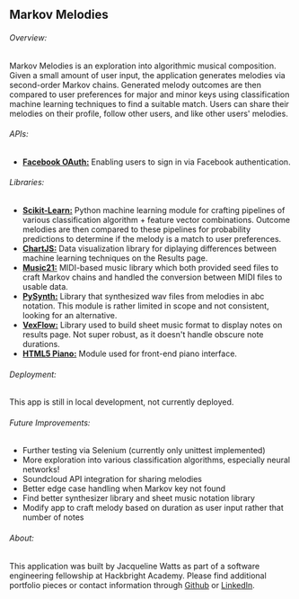 <h2>Markov Melodies</h2>

<h6>Overview: </h6>
Markov Melodies is an exploration into algorithmic musical composition. Given a small amount of user input, the application generates melodies via second-order Markov chains. Generated melody outcomes are then compared to user preferences for major and minor keys using classification machine learning techniques to find a suitable match. Users can share their melodies on their profile, follow other users, and like other users' melodies.

<h6>APIs:</h6>
<ul><li><strong><a href="https://developers.facebook.com/docs/facebook-login/web">Facebook OAuth:</a></strong> Enabling users to sign in via Facebook authentication.</li></ul>

<h6>Libraries:</h6>
<ul>
<li><strong><a href="http://scikit-learn.org/stable/">Scikit-Learn:</a></strong> Python machine learning module for crafting pipelines of various classification algorithm + feature vector combinations. Outcome melodies are then compared to these pipelines for probability predictions to determine if the melody is a match to user preferences.</li>
<li><strong><a href="http://www.chartjs.org/">ChartJS:</a></strong> Data visualization library for diplaying differences between machine learning techniques on the Results page.</li>
<li><strong><a href="http://web.mit.edu/music21/">Music21:</a></strong> MIDI-based music library which both provided seed files to craft Markov chains and handled the conversion between MIDI files to usable data.</li> 
<li><strong><a href="https://mdoege.github.io/PySynth/">PySynth:</a></strong> Library that synthesized wav files from melodies in abc notation. This module is rather limited in scope and not consistent, looking for an alternative.</li>
<li><strong><a href="http://www.vexflow.com/">VexFlow:</a></strong> Library used to build sheet music format to display notes on results page. Not super robust, as it doesn't handle obscure note durations.</li>
<li><strong><a href="https://github.com/sigmonky/webaudio/tree/master/html5piano/html5-piano_1315774273_demo_package">HTML5 Piano:</a></strong> Module used for front-end piano interface.</li>
</ul>

<h6>Deployment: </h6>
<p>This app is still in local development, not currently deployed.</p>

<h6>Future Improvements: </h6>
<ul>
<li>Further testing via Selenium (currently only unittest implemented)</li>
<li>More exploration into various classification algorithms, especially neural networks!</li>
<li>Soundcloud API integration for sharing melodies</li>
<li>Better edge case handling when Markov key not found</li>
<li>Find better synthesizer library and sheet music notation library</li>
<li>Modify app to craft melody based on duration as user input rather that number of notes</li>
</ul>


<h6>About: </h6>
<p>This application was built by Jacqueline Watts as part of a software engineering fellowship at Hackbright Academy. Please find additional portfolio pieces or contact information through <a href="https://github.com/jacquelineawatts">Github</a> or <a href="https://www.linkedin.com/in/jacquelinewatts">LinkedIn</a>.</p>